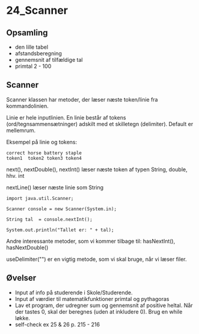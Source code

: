 # 24_Scanner

## Opsamling
* den lille tabel
* afstandsberegning
* gennemsnit af tilfældige tal
* primtal 2 - 100

## Scanner
Scanner klassen har metoder, der læser næste token/linie fra kommandolinien.

Linie er hele inputlinien.
En linie består af tokens (ord/tegnsammensætninger) adskilt med et skilletegn (delimiter). Default er mellemrum.

Eksempel på linie og tokens:
`````
correct horse battery staple
token1  token2 token3 token4
`````
next(), nextDouble(), nextInt() læser næste token af typen String, double, hhv. int

nextLine() læser næste linie som String

`````
import java.util.Scanner;

Scanner console = new Scanner(System.in);

String tal  = console.nextInt();

System.out.println("Tallet er: " + tal);
`````

Andre interessante metoder, som vi kommer tilbage til: hasNextInt(), hasNextDouble()

useDelimiter("") er en vigtig metode, som vi skal bruge, når vi læser filer.

## Øvelser
* Input af info på studerende i Skole/Studerende.
* Input af værdier til matematikfunktioner primtal og pythagoras
* Lav et program, der udregner sum og gennemsnit af positive heltal. Når der tastes 0, skal der beregnes (uden at inkludere 0). Brug en while løkke.
* self-check ex 25 & 26 p. 215 - 216
